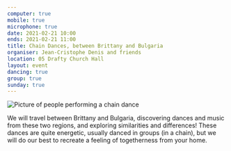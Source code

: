 ```yaml
---
computer: true
mobile: true
microphone: true
date: 2021-02-21 10:00
ends: 2021-02-21 11:00
title: Chain Dances, between Brittany and Bulgaria
organiser: Jean-Cristophe Denis and friends
location: 05 Drafty Church Hall
layout: event
dancing: true
group: true
sunday: true
---
```

![Picture of people performing a chain dance]({{site.baseurl}}/assets/event_chain.jpg)

We will travel between Brittany and Bulgaria, discovering dances and music from these two regions, and exploring similarities and differences! These dances are quite energetic, usually danced in groups (in a chain), but we will do our best to recreate a feeling of togetherness from your home.
